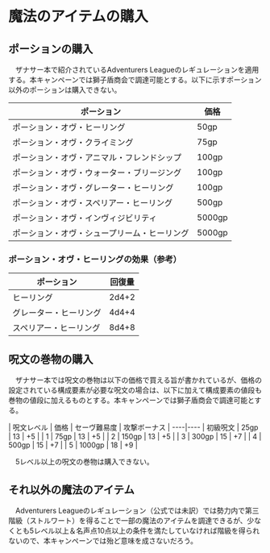 # 魔法のアイテムの購入
## ポーションの購入
　ザナサー本で紹介されているAdventurers Leagueのレギュレーションを適用する。本キャンペーンでは獅子盾商会で調達可能とする。以下に示すポーション以外のポーションは購入できない。

| ポーション|価格|
----|---- 
| ポーション・オヴ・ヒーリング | 50gp |
| ポーション・オヴ・クライミング | 75gp |
| ポーション・オヴ・アニマル・フレンドシップ | 100gp |
| ポーション・オヴ・ウォーター・ブリージング | 100gp |
| ポーション・オヴ・グレーター・ヒーリング | 100gp |
| ポーション・オヴ・スペリアー・ヒーリング | 500gp |
| ポーション・オヴ・インヴィジビリティ | 5000gp |
| ポーション・オヴ・シュープリーム・ヒーリング | 5000gp |

### ポーション・オヴ・ヒーリングの効果（参考）
| ポーション | 回復量 |
----|---- 
| ヒーリング | 2d4+2 |
| グレーター・ヒーリング | 4d4+4 |
| スペリアー・ヒーリング | 8d4+8 |

## 呪文の巻物の購入
　ザナサー本では呪文の巻物は以下の価格で買える旨が書かれているが、価格の設定されている構成要素が必要な呪文の場合は、以下に加えて構成要素の値段も巻物の値段に加えるものとする。本キャンペーンでは獅子盾商会で調達可能とする。
 
| 呪文レベル | 価格 | セーヴ難易度 | 攻撃ボーナス |
----|---- 
| 初級呪文 | 25gp | 13 | +5 |
| 1 | 75gp | 13 | +5 |
| 2 | 150gp | 13 | +5 |
| 3 | 300gp | 15 | +7 |
| 4 | 500gp | 15 | +7 |
| 5 | 1000gp | 18 | +9 |

　5レベル以上の呪文の巻物は購入できない。

## それ以外の魔法のアイテム
　Adventurers Leagueのレギュレーション（公式では未訳）では勢力内で第三階級（ストルワート）を得ることで一部の魔法のアイテムを調達できるが、少なくとも5レベル以上＆名声点10点以上の条件を満たしていなければ階級を得られないので、本キャンペーンでは殆ど意味を成さないだろう。
